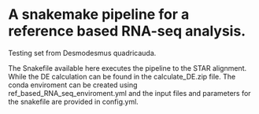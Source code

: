 # A snakemake pipeline for a reference based RNA-seq analysis.
Testing set from Desmodesmus quadricauda.

The Snakefile available here executes the pipeline to the STAR alignment. While the DE calculation can be found in the calculate_DE.zip file.
The conda enviroment can be created using ref_based_RNA_seq_enviroment.yml and the input files and parameters for the snakefile are provided in config.yml.
